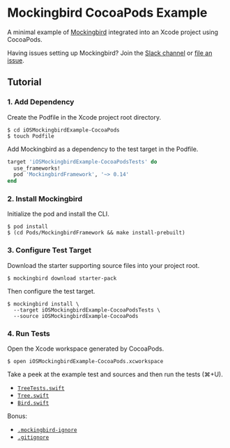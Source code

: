 # Mockingbird CocoaPods Example

A minimal example of [Mockingbird](https://github.com/birdrides/mockingbird) integrated into an Xcode project using CocoaPods.

Having issues setting up Mockingbird? Join the [Slack channel](https://slofile.com/slack/birdopensource) or [file an issue](https://github.com/birdrides/mockingbird/issues/new/choose).

## Tutorial

### 1. Add Dependency

Create the Podfile in the Xcode project root directory.

```console
$ cd iOSMockingbirdExample-CocoaPods
$ touch Podfile
```

Add Mockingbird as a dependency to the test target in the Podfile.

```ruby
target 'iOSMockingbirdExample-CocoaPodsTests' do
  use_frameworks!
  pod 'MockingbirdFramework', '~> 0.14'
end
```

### 2. Install Mockingbird

Initialize the pod and install the CLI.

```console
$ pod install
$ (cd Pods/MockingbirdFramework && make install-prebuilt)
```

### 3. Configure Test Target

Download the starter supporting source files into your project root.

```console
$ mockingbird download starter-pack
```

Then configure the test target.

```console
$ mockingbird install \
  --target iOSMockingbirdExample-CocoaPodsTests \
  --source iOSMockingbirdExample-CocoaPods
```

### 4. Run Tests

Open the Xcode workspace generated by CocoaPods.

```console
$ open iOSMockingbirdExample-CocoaPods.xcworkspace
```

Take a peek at the example test and sources and then run the tests (⌘+U).

- [`TreeTests.swift`](iOSMockingbirdExample-CocoaPodsTests/TreeTests.swift)
- [`Tree.swift`](iOSMockingbirdExample-CocoaPods/Tree.swift)
- [`Bird.swift`](iOSMockingbirdExample-CocoaPods/Bird.swift)

Bonus: 
- [`.mockingbird-ignore`](iOSMockingbirdExample-CocoaPods/.mockingbird-ignore)
- [`.gitignore`](.gitignore)
